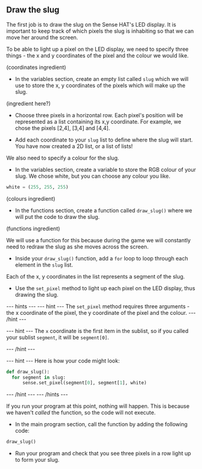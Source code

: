 ## Draw the slug

The first job is to draw the slug on the Sense HAT's LED display. It is important to keep track of which pixels the slug is inhabiting so that we can move her around the screen.

To be able to light up a pixel on the LED display, we need to specify three things - the x and y coordinates of the pixel and the colour we would like.

(coordinates ingredient)

+ In the variables section, create an empty list called `slug` which we will use to store the x, y coordinates of the pixels which will make up the slug.

(ingredient here?)

+ Choose three pixels in a horizontal row. Each pixel's position will be represented as a list containing its x,y coordinate. For example, we chose the pixels [2,4], [3,4] and [4,4].

+ Add each coordinate to your `slug` list to define where the slug will start. You have now created a 2D list, or a list of lists!

We also need to specify a colour for the slug.

+ In the variables section, create a variable to store the RGB colour of your slug. We chose white, but you can choose any colour you like.

```python
white = (255, 255, 255)
```

(colours ingredient)

+ In the functions section, create a function called `draw_slug()` where we will put the code to draw the slug.

(functions ingredient)

We will use a function for this because during the game we will constantly need to redraw the slug as she moves across the screen.

+ Inside your `draw_slug()` function, add a `for` loop to loop through each element in the `slug` list.

Each of the x, y coordinates in the list represents a segment of the slug.

+ Use the `set_pixel` method to light up each pixel on the LED display, thus drawing the slug.

--- hints ---
--- hint ---
The `set_pixel` method requires three arguments - the x coordinate of the pixel, the y coordinate of the pixel and the colour.
--- /hint ---

--- hint ---
The `x` coordinate is the first item in the sublist, so if you called your sublist `segment`, it will be `segment[0]`.

--- /hint ---

--- hint ---
Here is how your code might look:

```python
def draw_slug():
  for segment in slug:
      sense.set_pixel(segment[0], segment[1], white)
```
--- /hint ---
--- /hints ---

If you run your program at this point, nothing will happen. This is because we haven't _called_ the function, so the code will not execute.

+ In the main program section, call the function by adding the following code:

```python
draw_slug()
```

+ Run your program and check that you see three pixels in a row light up to form your slug.

